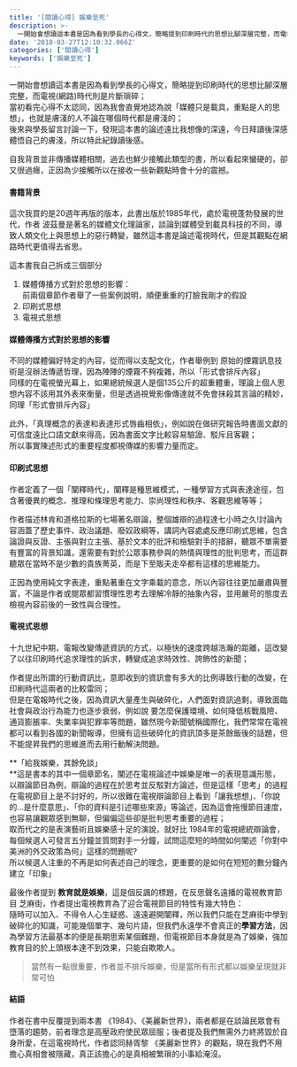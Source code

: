 ```yaml
---
title: '[閱讀心得] 娛樂至死'
description: >-
  一開始會想讀這本書是因為看到學長的心得文，簡略提到印刷時代的思想比腳深層完整，而電視(網路)時代則是片斷瑣碎；當初看完心得不太認同，因為我會直覺地認為說「媒體只是載具，重點是人的思想」，也就是膚淺的人不論在哪個時代都是膚淺的；…
date: '2018-03-27T12:10:32.066Z'
categories: ['閱讀心得']
keywords: ['娛樂至死']
---
```


一開始會想讀這本書是因為看到學長的心得文，簡略提到印刷時代的思想比腳深層完整，而電視(網路)時代則是片斷瑣碎；  
當初看完心得不太認同，因為我會直覺地認為說「媒體只是載具，重點是人的思想」，也就是膚淺的人不論在哪個時代都是膚淺的；  
後來與學長留言討論一下，發現這本書的論述遠比我想像的深遠，今日拜讀後深感體悟自己的膚淺，所以特此紀錄讀後感。

自我背景並非傳播媒體相關，過去也鮮少接觸此類型的書，所以看起來蠻硬的，卻又很過癮，正因為少接觸所以在接收一些新觀點時會十分的震撼。

#### 書籍背景

這次我買的是20週年再版的版本，此書出版於1985年代，處於電視蓬勃發展的世代，作者 波茲曼是著名的媒體文化理論家，談論到媒體受到載具科技的不同，導致人類文化上與思想上的惡行轉變，雖然這本書是論述電視時代，但是其觀點在網路時代更值得去省思。

這本書我自己拆成三個部分

1.  媒體傳播方式對於思想的影響：  
    前兩個章節作者舉了一些案例說明，順便重重的打臉我剛才的假設
2.  印刷式思想
3.  電視式思想

#### 媒體傳播方式對於思想的影響

不同的媒體偏好特定的內容，從而得以支配文化，作者舉例到 原始的煙霧訊息技術是沒辦法傳遞哲理，因為陣陣的煙霧不夠複雜，所以「形式會排斥內容」  
同樣的在電視螢光幕上，如果總統候選人是個135公斤的超重體重，理論上個人思想內容不該用其外表來衡量，但是透過視覺影像傳達就不免會抹殺其言論的精妙，同理「形式會排斥內容」

此外，「真理概念的表達和表達形式唇齒相依」，例如說在做研究報告時書面文獻的可信度遠比口語文獻來得高，因為書面文字比較容易驗證、駁斥且客觀；  
所以事實陳述形式的重要程度都視傳媒的影響力量而定。

#### 印刷式思想

作者定義了一個「闡釋時代」，闡釋是種思維模式，一種學習方式與表達途徑，包含著優異的概念、推理和條理思考能力、崇尚理性和秩序、客觀思維等等；

作者描述林肯和道格拉斯的七場著名辯論，整個雄辯的過程達七小時之久!討論內容涵蓋了歷史事件、政治議題、廢奴政綱等，講詞內容處處反應印刷式思維，包含論證與反證、主張與對立主張、基於文本的批評和檢驗對手的措辭，聽眾不單需要有豐富的背景知識，還需要有對於公眾事務參與的熱情與理性的批判思考，而這群聽眾在當時不是少數的貴族菁英，而是下至販夫走卒都有這樣的思維能力。

正因為使用純文字表達，重點著重在文字乘載的意念，所以內容往往更加嚴肅與豐富，不論是作者或閱眾都習慣理性思考去理解冷靜的抽象內容，並用嚴苛的態度去檢視內容前後的一致性與合理性。

#### 電視式思想

十九世紀中期，電報改變傳遞資訊的方式，以極快的速度跨越浩瀚的距離，這改變了以往印刷時代追求理性的訴求，轉變成追求時效性、誇飾性的新聞；

作者提出所謂的行動資訊比，意即收到的資訊會有多大的比例導致行動的改變，在印刷時代這兩者的比較雷同；  
但是在電報時代之後，因為資訊大量產生與破碎化，人們面對資訊過剩，導致面臨社會與政治行為能力也逐步衰弱，例如說 要怎麼保護環境、如何降低核戰風險、通貨膨脹率、失業率與犯罪率等問題，雖然現今新聞號稱國際化，我們常常在電視都可以看到各國的新聞報導，但擁有這些破碎化的資訊頂多是茶餘飯後的話題，但不能提昇我們的思維進而去用行動解決問題。

**「給我娛樂，其餘免談」  
**這是書本的其中一個章節名，闡述在電視論述中娛樂是唯一的表現意識形態，以辯論節目為例，辯論的過程在於思考並反駁對方論述，但是這樣「思考」的過程在電視節目上是不討好的，所以很難在電視辯論節目上看到「讓我想想」、「你說的…是什麼意思」、「你的資料是引述哪些來源」等論述，因為這會拖慢節目速度，也容易讓觀眾感到無聊，但偏偏這些卻是批判思考重要的過程；  
取而代之的是表演藝術且娛樂感十足的演說，就好比 1984年的電視總統辯論會，每個候選人可發言五分鐘並質問對手一分鐘，試問這麼短的時間如何闡述「你對中美洲的外交政策為何」這樣的問題呢?  
所以候選人注重的不再是如何表述自己的理念，更重要的是如何在短短的數分鐘內建立「印象」

最後作者提到 **教育就是娛樂**，這是個反諷的標題，在反思聲名遠播的電視教育節目 芝麻街，作者提出電視教育為了迎合電視節目的特性有幾大特色：  
隨時可以加入、不得令人心生疑惑、遠遠避開闡釋，所以我們只能在芝麻街中學到破碎化的知識，可能幾個單字、幾句片語，但我們永遠學不會真正的**學習方法**，因為學習方法最基本的便是長期思索某個難題，但電視節目本身就是為了娛樂，強加教育目的於上頭根本達不到效果，只能自欺欺人。

> 當然有一點很重要，作者並不排斥娛樂，但是當所有形式都以娛樂呈現就非常可怕

#### 結語

作者在書中反覆提到兩本書 《1984》、《美麗新世界》，兩者都是在談論民眾會有墮落的趨勢，前者理念是高壓政府使民眾屈服；後者提及我們無需外力終將毀於自身所愛，在這電視時代，作者認同赫胥黎 《美麗新世界》的觀點，現在我們不用擔心真相會被隱藏，真正該擔心的是真相被繁瑣的小事給淹沒。